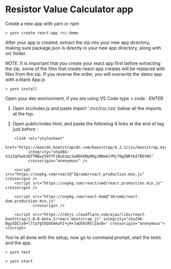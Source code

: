 # Resistor Value Calculator app

Create a new app with yarn or npm

```
> yarn create react-app rcc-demo
```

After your app is created, extract the zip into your new app directory,
making sure package.json is directly in your new app directory, along with src folder.

  NOTE: It is important that you create your react app first before extracting the zip, 
  some of the files that create-react-app creates will be replaced with files from the zip.
  If you reverse the order, you will overwrite the demo app with a blank App.js

```
> yarn install
```

Open your dev environment, if you are using VS Code type > code . ENTER

1. Open src/index.js and paste import './rcc/rcc.css' below all the imports at the top.

2. Open public/index.html, and paste the following 4 links at the end of <head> tag just before </head>:

```
    <link rel="stylesheet"
          href="https://maxcdn.bootstrapcdn.com/bootstrap/4.2.1/css/bootstrap.min.css"
          integrity="sha384-GJzZqFGwb1QTTN6wy59ffF1BuGJpLSa9DkKMp0DgiMDm4iYMj70gZWKYbI706tWS"
          crossorigin="anonymous" />

    <script src="https://unpkg.com/react@^16/umd/react.production.min.js" crossorigin />
    <script src="https://unpkg.com/react/umd/react.production.min.js" crossorigin />

    <script src="https://unpkg.com/react-dom@^16/umd/react-dom.production.min.js"
            crossorigin />

    <script src="https://cdnjs.cloudflare.com/ajax/libs/react-bootstrap/1.0.0-beta.5/react-bootstrap.js" integrity="sha256-BgySDZiy0+l7Ia7gtEQXEAmzhI+y4+JuUbktR5lZavQ=" crossorigin="anonymous"></script>
```

You're all done with the setup, now go to command prompt, start the tests and the app.

```
> yarn test
```

```
> yarn start
```
